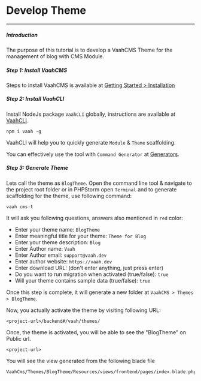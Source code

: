 # Develop Theme

------



##### Introduction

The purpose of this tutorial is to develop a VaahCMS Theme for the management of blog with CMS Module.



##### Step 1: Install VaahCMS

Steps to install VaahCMS is available at [Getting Started > Installation](https://nuxt.getdemo.dev:48300/cms/docs/installation)



##### Step 2: Install VaahCLI

Install NodeJs package `VaahCLI` globally, instructions are available at [VaahCLI](https://www.npmjs.com/package/vaah).

```
npm i vaah -g
```



VaahCLI will help you to quickly generate `Module` & `Theme` scaffolding.

You can effectively use the tool with `Command Generator` at [Generators](https://nuxt.getdemo.dev:48300/cms/docs/generators).



##### Step 3: Generate Theme

Lets call the theme as `BlogTheme`. Open the command line tool & navigate to the project root folder or in PHPStorm open `Terminal` and to generate scaffolding for the theme, use following command:

```
vaah cms:t
```


It will ask you following questions, answers also mentioned in `red` color:

- Enter your theme name: `BlogTheme`
- Enter meaningful title for your theme: `Theme for Blog`
- Enter your theme description: `Blog`
- Enter Author name: `Vaah`
- Enter Author email: `support@vaah.dev`
- Enter author website: `https://vaah.dev`
- Enter download URL: (don't enter anything, just press enter)
- Do you want to run migration when activated (true/false): `true`
- Will your theme contains sample data (true/false): `true`

Once this step is complete, it will generate a new folder at `VaahCMS > Themes > BlogTheme`.

Now, you actually activate the theme by visiting following URL:


```
<project-url>/backend#/vaah/themes/
```


Once, the theme is activated, you will be able to see the "BlogTheme" on Public url.

```
<project-url>
```

You will see the view generated from the following blade file

```
VaahCms/Themes/BlogTheme/Resources/views/frontend/pages/index.blade.php
```
